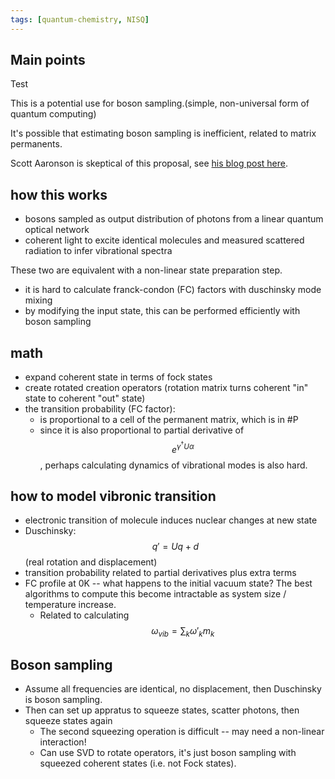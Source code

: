 ```yaml
---
tags: [quantum-chemistry, NISQ]
---
```

## Main points

Test

This is a potential use for boson sampling.(simple, non-universal form of quantum computing)

It's possible that estimating boson sampling is inefficient, related to matrix permanents.

Scott Aaronson is skeptical of this proposal, see [his blog post here](https://www.scottaaronson.com/blog/?p=5159).


## how this works
* bosons sampled as output distribution of photons from a linear quantum optical network
* coherent light to excite identical molecules and measured scattered radiation to infer vibrational spectra

These two are equivalent with a non-linear state preparation step.
* it is hard to calculate franck-condon (FC) factors with duschinsky mode mixing
* by modifying the input state, this can be performed efficiently with boson sampling

## math
* expand coherent state in terms of fock states
* create rotated creation operators (rotation matrix turns coherent "in" state to coherent "out" state)
* the transition probability (FC factor):
  * is proportional to a cell of the permanent matrix, which is in #P
  * since it is also proportional to partial derivative of $$e^{\gamma^\dagger U \alpha}$$, perhaps calculating dynamics of vibrational modes is also hard.

## how to model vibronic transition
* electronic transition of molecule induces nuclear changes at new state
* Duschinsky: $$q' = Uq + d$$  (real rotation and displacement)
* transition probability related to partial derivatives plus extra terms
* FC profile at 0K -- what happens to the initial vacuum state? The best algorithms to compute this become intractable as system size / temperature increase.
  * Related to calculating $$\omega_{vib} = \sum_k \omega'_k m_k$$

## Boson sampling
* Assume all frequencies are identical, no displacement, then Duschinsky is boson sampling.
* Then can set up appratus to squeeze states, scatter photons, then squeeze states again
  * The second squeezing operation is difficult -- may need a non-linear interaction!
  * Can use SVD to rotate operators, it's just boson sampling with squeezed coherent states (i.e. not Fock states).
